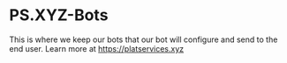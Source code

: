 # PS.XYZ-Bots
This is where we keep our bots that our bot will configure and send to the end user.
Learn more at https://platservices.xyz
